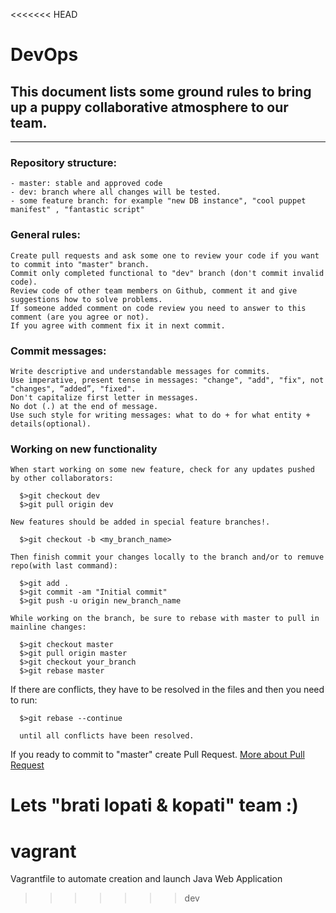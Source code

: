 <<<<<<< HEAD
# DevOps

## This document lists some ground rules to bring up a puppy collaborative atmosphere to our team.
---
### Repository structure:
    - master: stable and approved code
    - dev: branch where all changes will be tested. 
    - some feature branch: for example "new DB instance", "cool puppet manifest" , "fantastic script"   

### General rules:

    Create pull requests and ask some one to review your code if you want to commit into "master" branch.
    Commit only completed functional to "dev" branch (don't commit invalid code).
    Review code of other team members on Github, comment it and give suggestions how to solve problems.
    If someone added comment on code review you need to answer to this comment (are you agree or not).
    If you agree with comment fix it in next commit.

### Commit messages:

    Write descriptive and understandable messages for commits.
    Use imperative, present tense in messages: "change", "add", "fix", not "changes", “added”, "fixed".
    Don't capitalize first letter in messages.
    No dot (.) at the end of message.
    Use such style for writing messages: what to do + for what entity + details(optional). 

### Working on new functionality

    When start working on some new feature, check for any updates pushed by other collaborators:

      $>git checkout dev
      $>git pull origin dev

    New features should be added in special feature branches!. 

      $>git checkout -b <my_branch_name>

    Then finish commit your changes locally to the branch and/or to remuve repo(with last command):

      $>git add .
      $>git commit -am "Initial commit"
      $>git push -u origin new_branch_name

    While working on the branch, be sure to rebase with master to pull in mainline changes:

      $>git checkout master
      $>git pull origin master
      $>git checkout your_branch
      $>git rebase master

   If there are conflicts, they have to be resolved in the files and then you need to run:

      $>git rebase --continue

      until all conflicts have been resolved.
   
   If you ready to commit to "master" create Pull Request. [More about Pull Request](https://github.com/yangsu/pull-request-tutorial/blob/master/Readme.md)

Lets "brati lopati & kopati" team :)
=======
# vagrant
Vagrantfile to automate creation and launch Java Web Application
>>>>>>> dev
